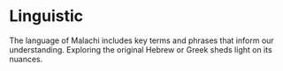 # Linguistic

The language of Malachi includes key terms and phrases that inform our understanding. Exploring the original Hebrew or Greek sheds light on its nuances.

